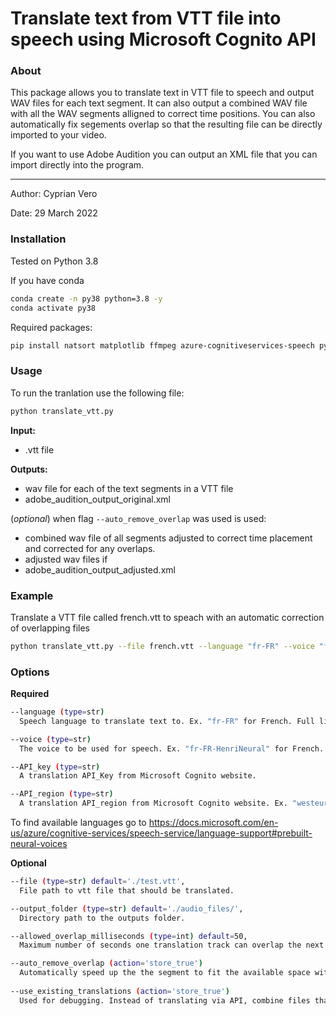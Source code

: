 #   Translate text from VTT file into speech using Microsoft Cognito API

###  About

This package allows you to translate text in VTT file to speech and output WAV files for each text segment.
It can also output a combined WAV file with all the WAV segments alligned to correct time positions.
You can also automatically fix segements overlap so that the resulting file can be directly imported to your video.

If you want to use Adobe Audition you can output an XML file that you can import directly into the program.

---

Author: Cyprian Vero

Date: 29 March 2022


###  Installation

Tested on Python 3.8

If you have conda
```sh
conda create -n py38 python=3.8 -y
conda activate py38
```
Required packages:
```sh
pip install natsort matplotlib ffmpeg azure-cognitiveservices-speech pydub tqdm
```

###  Usage

To run the tranlation use the following file:

```sh
python translate_vtt.py
```

**Input:** 
* .vtt file

**Outputs:**
* wav file for each of the text segments in a VTT file
* adobe_audition_output_original.xml

(_optional_) when flag `--auto_remove_overlap` was used is used:
* combined wav file of all segments adjusted to correct time placement and corrected for any overlaps.
* adjusted wav files if 
* adobe_audition_output_adjusted.xml 

### Example 

Translate a VTT file called french.vtt to speach with an automatic correction of overlapping files
```sh
python translate_vtt.py --file french.vtt --language "fr-FR" --voice "fr-FR-HenriNeural" --API_key "[TYPE_YOUR_API_KEY_HERE]" --API_region "westeurope" --auto_remove_overlap
```

### Options

**Required**

```sh
--language (type=str)
  Speech language to translate text to. Ex. "fr-FR" for French. Full list available at: https://docs.microsoft.com/en-us/azure/cognitive-services/speech-service/language-support#prebuilt-neural-voices

--voice (type=str)
  The voice to be used for speech. Ex. "fr-FR-HenriNeural" for French. Full list available at: https://docs.microsoft.com/en-us/azure/cognitive-services/speech-service/language-support#prebuilt-neural-voices

--API_key (type=str)
  A translation API_Key from Microsoft Cognito website.

--API_region (type=str)
  A translation API_region from Microsoft Cognito website. Ex. "westeurope" for Western Europe
```

To find available languages go to https://docs.microsoft.com/en-us/azure/cognitive-services/speech-service/language-support#prebuilt-neural-voices


**Optional**

```sh
--file (type=str) default='./test.vtt',
  File path to vtt file that should be translated.

--output_folder (type=str) default='./audio_files/',
  Directory path to the outputs folder.

--allowed_overlap_milliseconds (type=int) default=50,
  Maximum number of seconds one translation track can overlap the next translation track

--auto_remove_overlap (action='store_true')
  Automatically speed up the the segment to fit the available space without overlap. If a track 1 overlaps track 2 by 1000 ms then the track 1 length will be speedup by 1000 ms.
    
--use_existing_translations (action='store_true')
  Used for debugging. Instead of translating via API, combine files that are already translated and available in the --output_folder.
```



